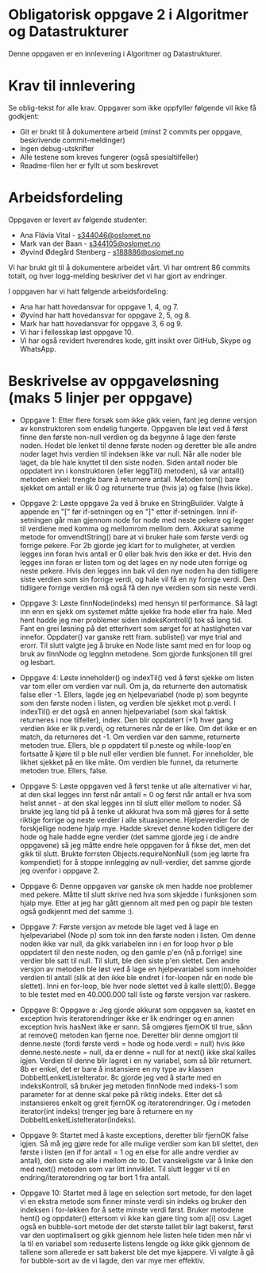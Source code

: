 # Obligatorisk oppgave 2 i Algoritmer og Datastrukturer

Denne oppgaven er en innlevering i Algoritmer og Datastrukturer. 

# Krav til innlevering

Se oblig-tekst for alle krav. Oppgaver som ikke oppfyller følgende vil ikke få godkjent:

* Git er brukt til å dokumentere arbeid (minst 2 commits per oppgave, beskrivende commit-meldinger)	
* Ingen debug-utskrifter
* Alle testene som kreves fungerer (også spesialtilfeller)
* Readme-filen her er fyllt ut som beskrevet

# Arbeidsfordeling

Oppgaven er levert av følgende studenter:
* Ana Flávia Vital - s344046@oslomet.no
* Mark van der Baan - s344105@oslomet.no
* Øyvind Ødegård Stenberg - s188886@oslomet.no

Vi har brukt git til å dokumentere arbeidet vårt. Vi har omtrent 86 commits totalt, og hver logg-melding beskriver det vi har gjort av endringer.

I oppgaven har vi hatt følgende arbeidsfordeling:
* Ana har hatt hovedansvar for oppgave 1, 4, og 7. 
* Øyvind har hatt hovedansvar for oppgave 2, 5, og 8. 
* Mark har hatt hovedansvar for oppgave 3, 6 og 9. 
* Vi har i fellesskap løst oppgave 10.
* Vi har også revidert hverendres kode, gitt insikt over GitHub, Skype og WhatsApp. 

# Beskrivelse av oppgaveløsning (maks 5 linjer per oppgave)

* Oppgave 1: Etter flere forsøk som ikke gikk veien, fant jeg denne versjon av konstruktoren som endelig fungerte. 
             Oppgaven ble løst ved å først finne den første non-null verdien og da begynne å lage den første noden.
             Hodet ble lenket til denne første noden og deretter ble alle andre noder laget hvis verdien til indeksen ikke var null.
             Når alle noder ble laget, da ble hale knyttet til den siste noden.
             Siden antall noder ble oppdatert inn i konstruktoren (eller leggTil() metoden), så var antall() metoden enkel: trengte bare å returnere antall.
             Metoden tom() bare sjekket om antall er lik 0 og returnerte true (hvis ja) og false (hvis ikke).

* Oppgave 2: Løste oppgave 2a ved å bruke en StringBuilder. Valgte å appende en "[" før if-setningen og en "]" etter if-setningen. 
             Inni if-setningen går man gjennom node for node med neste pekere og legger til verdiene med komma og mellomrom mellom dem. Akkurat samme metode for omvendtString() 
             bare at vi bruker hale som første verdi og forrige pekere. For 2b gjorde jeg klart for to muligheter, at verdien legges inn foran hvis antall er 0 eller bak hvis den 
             ikke er det. Hvis den legges inn foran er listen tom og det lages en ny node uten forrige og neste pekere. Hvis den legges inn bak vil den nye noden ha den tidligere 
             siste verdien som sin forrige verdi, og hale vil få en ny forrige verdi. Den tidligere forrige verdien må også få den nye verdien som sin neste verdi.
             
* Oppgave 3: Løste finnNode(indeks) med hensyn til performance. Så lagt inn enn en sjekk om systemet måtte sjekke fra hode eller fra hale. 
             Med hent hadde jeg mer problemer siden indeksKontroll() tok så lang tid. Fant en grei løsning på det etterhvert som sørget for at hastigheten var innefor.
             Oppdater() var ganske rett fram.
             subliste() var mye trial and erorr. Til slutt valgte jeg å bruke en Node liste samt med en for loop og bruk av finnNode og leggInn metodene. Som gjorde funksjonen till grei og lesbart.

* Oppgave 4: Løste inneholder()  og indexTil() ved å først sjekke om listen var tom eller om verdien var null. Om ja, da returnerte den automatisk false eller -1. 
             Ellers, lagde jeg en hjelpevariabel (node p) som begynte som den første noden i listen, og verdien ble sjekket mot p.verdi.
             I indexTil() er det også en annen hjelpevariabel (som skal faktisk returneres i noe tilfeller), index. 
             Den blir oppdatert (+1) hver gang verdien ikke er lik p.verdi, og returneres når de er like. Om det ikke er en match, da returneres det -1.
             Om verdien var den samme, returnerte metoden true. Ellers, ble p oppdatert til p.neste og while-loop'en fortsatte å kjøre til p ble null eller verdien ble funnet.
             For inneholder, ble likhet sjekket på en like måte. Om verdien ble funnet, da returnerte metoden true. Ellers, false.
              

* Oppgave 5: Løste oppgaven ved å først tenke ut alle alternativer vi har, at den skal legges inn først når antall = 0 og først når antall er hva som helst annet - at den skal legges 
             inn til slutt eller mellom to noder. Så brukte jeg lang tid på å tenke ut akkurat hva som må gjøres for å sette riktige forrige og neste verdier i alle situasjonene. 
             Hjelpeverdier for de forskjellige nodene hjalp mye. Hadde skrevet denne koden tidligere der hode og hale hadde egne verdier (det samme gjorde jeg i de andre oppgavene) 
             så jeg måtte endre hele oppgaven for å fikse det, men det gikk til slutt. Brukte forrsten Objects.requireNonNull (som jeg lærte fra kompendiet) for å stoppe innlegging av null-verdier, 
             det samme gjorde jeg ovenfor i oppgave 2.
             
* Oppgave 6: Denne oppgaven var ganske ok men hadde noe problemer med pekere. Måtte til slutt skrive ned hva som skjedde i funksjonen som hjalp mye.
             Etter at jeg har gått gjennom alt med pen og papir ble testen også godkjennt med det samme :).

* Oppgave 7: Første versjon av metode ble laget ved å lage en hjelpevariabel (Node p) som tok inn den første noden i listen.
             Om denne noden ikke var null, da gikk variabelen inn i en for loop hvor p ble oppdatert til den neste noden, og den gamle p'en (nå p.forrige) sine verdier ble satt til null.
             Til slutt, ble den siste p'en slettet.
             Den andre versjon av metoden ble løst ved å lage en hjelpevariabel som inneholder verdien til antall (slik at den ikke ble endret i for-loopen når en node ble slettet).
             Inni en for-loop, ble hver node slettet ved å kalle slett(0). Begge to ble testet med en 40.000.000 tall liste og første versjon var raskere.

* Oppgave 8: Oppgave a: Jeg gjorde akkurat som oppgaven sa, kastet en exception hvis iteratorendringer ikke er lik endringer og en annen exception hvis hasNext ikke er sann. Så omgjøres fjernOK til true, sånn at 
             remove() metoden kan fjerne noe. Deretter blir denne omgjort til denne.neste (fordi første verdi = hode og hode.verdi = null) hvis ikke denne.neste.neste = null, da er denne = null for at next() ikke skal kalles igjen. 
             Verdien til denne blir lagret i en ny variabel, som så blir returnert. 8b er enkel, det er bare å instansiere en ny type av klassen DobbeltLenketListeIterator. 8c gjorde jeg ved å starte 
             med en indeksKontroll, så bruker jeg metoden finnNode med indeks-1 som parameter for at denne skal peke på riktig indeks. Etter det så instansieres enkelt og greit fjernOK og iteratorendringer. 
             Og i metoden iterator(int indeks) trenger jeg bare å returnere en ny DobbeltLenketListeIterator(indeks).
             
* Oppgave 9: Startet med å kaste exceptions, deretter blir fjernOK false igjen. Så må jeg gjøre rede for alle mulige verdier som kan bli slettet, den første i listen (en if for antall = 1 og en else for alle andre verdier av antall), 
             den siste og alle i mellom de to. Det vanskeligste var å linke den med next() metoden som var litt innviklet. Til slutt legger vi til en endring/iteratorendring og tar bort 1 fra antall.

* Oppgave 10: Startet med å lage en selection sort metode, for den laget vi en ekstra metode som finner minste verdi sin indeks og bruker den indeksen 
              i for-løkken for å sette minste verdi først. Bruker metodene hent() og oppdater() ettersom vi ikke kan gjøre ting som a[i] osv. Laget også en 
              bubble-sort metode der det største tallet blir lagt bakerst, først var den uoptimalisert og gikk gjennom hele listen hele tiden men når vi la til
              en variabel som reduserte listens lengde og ikke gikk gjennom de tallene som allerede er satt bakerst ble det mye kjappere.
              Vi valgte å gå for bubble-sort av de vi lagde, den var mye mer effektiv.

